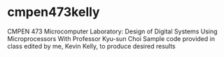 # cmpen473kelly
CMPEN 473   Microcomputer Laboratory:   Design of Digital Systems Using Microprocessors
With Professor Kyu-sun Choi
Sample code provided in class edited by me, Kevin Kelly, to produce desired results

